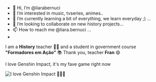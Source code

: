 - 👋 Hi, I’m @liarabernuci
- 👀 I’m interested in music, tvseries, animes..
- 🌱 I’m currently learning a bit of everything, we learn everyday ;)  ...
- 💞️ I’m looking to collaborate on new history projects...
- 📫 How to reach me @liara.bernuci ...
- 
I am a **History** teacher :woman_teacher: and a student in government course **"Formadores em Ação"**  	:books:
Thank you, teacher **Fran** :smile:
<!---
liarabernuci/liarabernuci is a ✨ special ✨ repository because its `README.md` (this file) appears on your GitHub profile.
You can click the Preview link to take a look at your changes.
---> I love Genshin Impact, it's my fave game right now
![I love Genshin Impact](https://files.tecnoblog.net/wp-content/uploads/2021/09/keyart-en-1536x864.jpg) :orange_heart::orange_heart::orange_heart:
